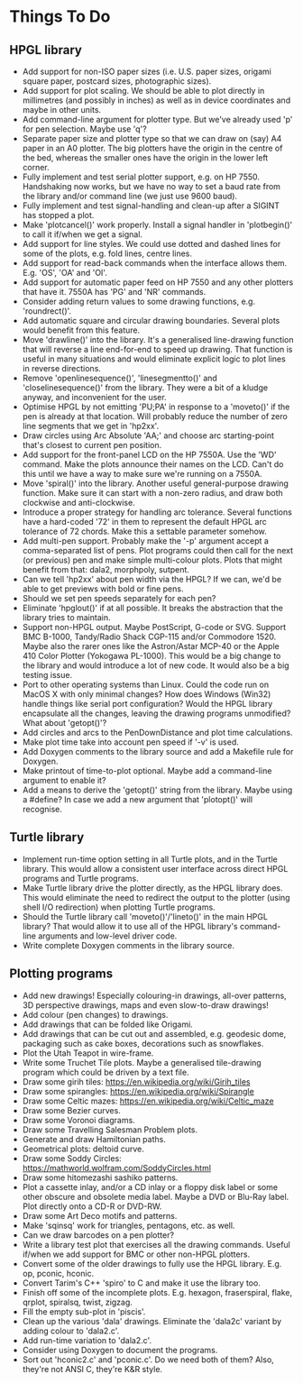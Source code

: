 # Things To Do

## HPGL library
* Add support for non-ISO paper sizes (i.e. U.S. paper sizes,
origami square paper, postcard sizes, photographic sizes).
* Add support for plot scaling. We should be able to plot directly
in millimetres (and possibly in inches) as well as in device
coordinates and maybe in other units.
* Add command-line argument for plotter type. But we've already used
'p' for pen selection. Maybe use 'q'?
* Separate paper size and plotter type so that we can draw on (say)
A4 paper in an A0 plotter. The big plotters have the origin in the
centre of the bed, whereas the smaller ones have the origin in the
lower left corner.
* Fully implement and test serial plotter support, e.g. on HP 7550.
Handshaking now works, but we have no way to set a baud rate from
the library and/or command line (we just use 9600 baud).
* Fully implement and test signal-handling and clean-up after a
SIGINT has stopped a plot.
* Make 'plotcancel()' work properly. Install a signal handler in 'plotbegin()'
to call it if/when we get a signal.
* Add support for line styles. We could use dotted and dashed lines
for some of the plots, e.g. fold lines, centre lines.
* Add support for read-back commands when the interface allows them.
E.g. 'OS', 'OA' and 'OI'.
* Add support for automatic paper feed on HP 7550 and any other plotters
that have it. 7550A has 'PG' and 'NR' commands.
* Consider adding return values to some drawing functions, e.g. 'roundrect()'.
* Add automatic square and circular drawing boundaries. Several plots
would benefit from this feature.
* Move 'drawline()' into the library. It's a generalised line-drawing
function that will reverse a line end-for-end to speed up drawing.
That function is useful in many situations and would eliminate
explicit logic to plot lines in reverse directions.
* Remove 'openlinesequence()', 'linesegmentto()' and 'closelinesequence()'
from the library. They were a bit of a kludge anyway, and inconvenient
for the user.
* Optimise HPGL by not emitting 'PU;PA' in response to a 'moveto()'
if the pen is already at that location. Will probably reduce the number
of zero line segments that we get in 'hp2xx'.
* Draw circles using Arc Absolute 'AA;' and choose arc starting-point
that's closest to current pen position.
* Add support for the front-panel LCD on the HP 7550A. Use the 'WD'
command. Make the plots announce their names on the LCD. Can't do
this until we have a way to make sure we're running on a 7550A.
* Move 'spiral()' into the library. Another useful general-purpose
drawing function. Make sure it can start with a non-zero radius, and draw
both clockwise and anti-clockwise.
* Introduce a proper strategy for handling arc tolerance. Several
functions have a hard-coded '72' in them to represent the default HPGL
arc tolerance of 72 chords. Make this a settable parameter somehow.
* Add multi-pen support. Probably make the '-p' argument accept a
comma-separated list of pens. Plot programs could then call for the
next (or previous) pen and make simple multi-colour plots.
Plots that might benefit from that: dala2, morphpoly, sutpent.
* Can we tell 'hp2xx' about pen width via the HPGL? If we can, we'd
be able to get previews with bold or fine pens.
* Should we set pen speeds separately for each pen?
* Eliminate 'hpglout()' if at all possible. It breaks the abstraction
that the library tries to maintain.
* Support non-HPGL output.
Maybe PostScript, G-code or SVG.
Support BMC B-1000, Tandy/Radio Shack CGP-115 and/or Commodore 1520.
Maybe also the rarer ones like the Astron/Astar MCP-40 or the Apple
410 Color Plotter (Yokogawa PL-1000).
This would be a big change to the library and would introduce a lot
of new code.
It would also be a big testing issue.
* Port to other operating systems than Linux.
Could the code run on MacOS X with only minimal changes?
How does Windows (Win32) handle things like serial port configuration?
Would the HPGL library encapsulate all the changes,
leaving the drawing programs unmodified?
What about 'getopt()'?
* Add circles and arcs to the PenDownDistance and plot time calculations.
* Make plot time take into account pen speed if '-v' is used.
* Add Doxygen comments to the library source and add a Makefile rule for Doxygen.
* Make printout of time-to-plot optional.
Maybe add a command-line argument to enable it?
* Add a means to derive the 'getopt()' string from the library.
Maybe using a #define?
In case we add a new argument that 'plotopt()' will recognise.

## Turtle library
* Implement run-time option setting in all Turtle plots, and in the
Turtle library. This would allow a consistent user interface across
direct HPGL programs and Turtle programs.
* Make Turtle library drive the plotter directly, as the HPGL library
does. This would eliminate the need to redirect the output to the
plotter (using shell I/O redirection) when plotting Turtle programs.
* Should the Turtle library call 'moveto()'/'lineto()' in the main
HPGL library? That would allow it to use all of the HPGL library's
command-line arguments and low-level driver code.
* Write complete Doxygen comments in the library source.

## Plotting programs
* Add new drawings! Especially colouring-in drawings, all-over patterns,
3D perspective drawings, maps and even slow-to-draw drawings!
* Add colour (pen changes) to drawings.
* Add drawings that can be folded like Origami.
* Add drawings that can be cut out and assembled, e.g. geodesic dome,
packaging such as cake boxes, decorations such as snowflakes.
* Plot the Utah Teapot in wire-frame.
* Write some Truchet Tile plots. Maybe a generalised tile-drawing
program which could be driven by a text file.
* Draw some girih tiles: https://en.wikipedia.org/wiki/Girih_tiles
* Draw some spirangles: https://en.wikipedia.org/wiki/Spirangle
* Draw some Celtic mazes: https://en.wikipedia.org/wiki/Celtic_maze
* Draw some Bezier curves.
* Draw some Voronoi diagrams.
* Draw some Travelling Salesman Problem plots.
* Generate and draw Hamiltonian paths.
* Geometrical plots: deltoid curve.
* Draw some Soddy Circles: https://mathworld.wolfram.com/SoddyCircles.html
* Draw some hitomezashi sashiko patterns.
* Plot a cassette inlay, and/or a CD inlay or a floppy disk label or
some other obscure and obsolete media label. Maybe a DVD or Blu-Ray
label. Plot directly onto a CD-R or DVD-RW.
* Draw some Art Deco motifs and patterns.
* Make 'sqinsq' work for triangles, pentagons, etc. as well.
* Can we draw barcodes on a pen plotter?
* Write a library test plot that exercises all the drawing commands.
Useful if/when we add support for BMC or other non-HPGL plotters.
* Convert some of the older drawings to fully use the HPGL library.
E.g. op, pconic, hconic.
* Convert Tarim's C++ 'spiro' to C and make it use the library too.
* Finish off some of the incomplete plots. E.g. hexagon, fraserspiral,
flake, qrplot, spiralsq, twist, zigzag.
* Fill the empty sub-plot in 'piscis'.
* Clean up the various 'dala' drawings. Eliminate the 'dala2c' variant
by adding colour to 'dala2.c'.
* Add run-time variation to 'dala2.c'.
* Consider using Doxygen to document the programs.
* Sort out 'hconic2.c' and 'pconic.c'. Do we need both of them?
Also, they're not ANSI C, they're K&R style.
